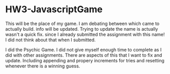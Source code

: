 # HW3-JavascriptGame
This will be the place of my game. I am debating between which came to actually build. info will be updated.
Trying to update the name is actually wasn't a quick fix. since I already submitted the assignment with this name! I did not think about that when I submitted.

I did the Psychic Game. I did not give myself enough time to complete as I did with other assignments.
There are aspects of this that I want to fix and update. Including appending and propery increments for tries and resetting whenever there is a winning guess. 
